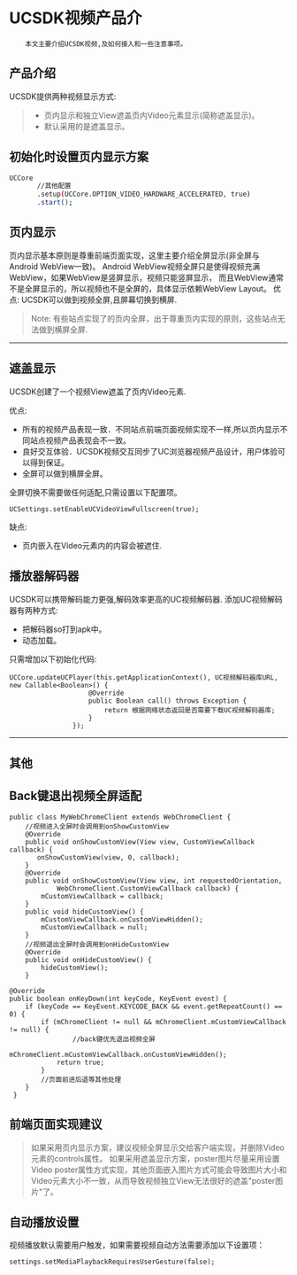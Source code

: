 UCSDK视频产品介
==
        本文主要介绍UCSDK视频,及如何接入和一些注意事项。

## 产品介绍
UCSDK提供两种视频显示方式:

>* 页内显示和独立View遮盖页内Video元素显示(简称遮盖显示)。
>* 默认采用的是遮盖显示。

## 初始化时设置页内显示方案
```sh
UCCore
       //其他配置                      
       .setup(UCCore.OPTION_VIDEO_HARDWARE_ACCELERATED, true)
       .start();
```

## 页内显示
页内显示基本原则是尊重前端页面实现，这里主要介绍全屏显示(非全屏与Android WebView一致)。
Android WebView视频全屏只是使得视频充满WebView，如果WebView是竖屏显示，视频只能竖屏显示，
而且WebView通常不是全屏显示的，所以视频也不是全屏的，具体显示依赖WebView Layout。
优点: UCSDK可以做到视频全屏,且屏幕切换到横屏.

>Note: 有些站点实现了的页内全屏，出于尊重页内实现的原则，这些站点无法做到横屏全屏.

____

## 遮盖显示

UCSDK创建了一个视频View遮盖了页内Video元素.

优点: 
* 所有的视频产品表现一致．不同站点前端页面视频实现不一样,所以页内显示不同站点视频产品表现会不一致。
* 良好交互体验．UCSDK视频交互同步了UC浏览器视频产品设计，用户体验可以得到保证。
* 全屏可以做到横屏全屏。

全屏切换不需要做任何适配,只需设置以下配置项。

```
UCSettings.setEnableUCVideoViewFullscreen(true);
```
缺点:
* 页内嵌入在Video元素内的内容会被遮住.






## 播放器解码器
UCSDK可以携带解码能力更强,解码效率更高的UC视频解码器.
添加UC视频解码器有两种方式:
* 把解码器so打到apk中。
* 动态加载。

只需增加以下初始化代码:
```
UCCore.updateUCPlayer(this.getApplicationContext(), UC视频解码器库URL, new Callable<Boolean>() {
                    @Override
                    public Boolean call() throws Exception {
                        return 根据网络状态返回是否需要下载UC视频解码器库;
                    }
                });
```

____
 
## 其他
## Back键退出视频全屏适配
```
public class MyWebChromeClient extends WebChromeClient {
    //视频进入全屏时会调用到onShowCustomView
    @Override
    public void onShowCustomView(View view, CustomViewCallback callback) {
       onShowCustomView(view, 0, callback);
    }
    @Override
    public void onShowCustomView(View view, int requestedOrientation,
            WebChromeClient.CustomViewCallback callback) {
        mCustomViewCallback = callback;
    }
    public void hideCustomView() {
        mCustomViewCallback.onCustomViewHidden();
        mCustomViewCallback = null;
    }
    //视频退出全屏时会调用到onHideCustomView
    @Override
    public void onHideCustomView() {
        hideCustomView();
    }
 
@Override
public boolean onKeyDown(int keyCode, KeyEvent event) {
    if (keyCode == KeyEvent.KEYCODE_BACK && event.getRepeatCount() == 0) {
        if (mChromeClient != null && mChromeClient.mCustomViewCallback != null) {
                //back键优先退出视频全屏
                mChromeClient.mCustomViewCallback.onCustomViewHidden();
            return true;
        }
        //页面前进后退等其他处理
    }
 }
```

## 前端页面实现建议
>
>如果采用页内显示方案，建议视频全屏显示交给客户端实现，并删除Video元素的controls属性。
>如果采用遮盖显示方案，poster图片尽量采用设置Video poster属性方式实现，其他页面嵌入图片方式可能会导致图片大小和Video元素大小不一致，从而导致视频独立View无法很好的遮盖"poster图片"了。
>

## 自动播放设置
视频播放默认需要用户触发，如果需要视频自动方法需要添加以下设置项：
```
settings.setMediaPlaybackRequiresUserGesture(false);
```